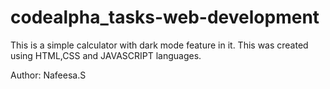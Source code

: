 # codealpha_tasks-web-development
This is a simple calculator with dark mode feature in it.
This was created using HTML,CSS and JAVASCRIPT languages.



Author: Nafeesa.S
